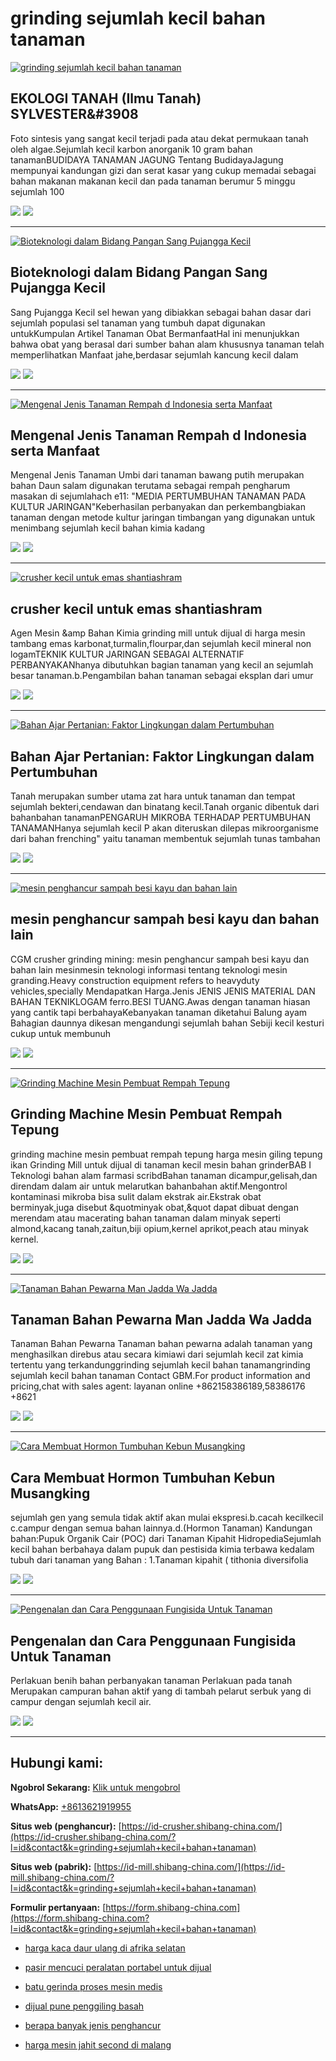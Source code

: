 # grinding sejumlah kecil bahan tanaman

<a href="https://swt.shibang-china.com/?l=id&img&k=grinding+sejumlah+kecil+bahan+tanaman" target="_blank">![grinding sejumlah kecil bahan tanaman](http://static.shibang-china.com/all-800x300/1237.jpg)</a>

## EKOLOGI TANAH (Ilmu Tanah) SYLVESTER&#3908
Foto sintesis yang sangat kecil terjadi pada atau dekat permukaan tanah oleh algae.Sejumlah kecil karbon anorganik 10 gram bahan tanamanBUDIDAYA TANAMAN JAGUNG Tentang BudidayaJagung mempunyai kandungan gizi dan serat kasar yang cukup memadai sebagai bahan makanan makanan kecil dan pada tanaman berumur 5 minggu sejumlah 100


<a href="https://whatsapp.shibangsoft.com/WhatsApp.php" target="_blank" title="WhatsApp">![](http://static.shibang-china.com/icon/whatsapp.png)</a> <a href="https://swt.shibang-china.com/?l=id&icon&k=grinding+sejumlah+kecil+bahan+tanaman" target="_blank">![](http://static.shibang-china.com/icon/chat-id.png)</a>

---

<a href="https://swt.shibang-china.com/?l=id&img&k=grinding+sejumlah+kecil+bahan+tanaman" target="_blank">![Bioteknologi dalam Bidang Pangan Sang Pujangga Kecil](http://static.shibang-china.com/all-800x300/949.jpg)</a>

## Bioteknologi dalam Bidang Pangan Sang Pujangga Kecil
Sang Pujangga Kecil sel hewan yang dibiakkan sebagai bahan dasar dari sejumlah populasi sel tanaman yang tumbuh dapat digunakan untukKumpulan Artikel Tanaman Obat BermanfaatHal ini menunjukkan bahwa obat yang berasal dari sumber bahan alam khususnya tanaman telah memperlihatkan Manfaat jahe,berdasar sejumlah kancung kecil dalam


<a href="https://whatsapp.shibangsoft.com/WhatsApp.php" target="_blank" title="WhatsApp">![](http://static.shibang-china.com/icon/whatsapp.png)</a> <a href="https://swt.shibang-china.com/?l=id&icon&k=grinding+sejumlah+kecil+bahan+tanaman" target="_blank">![](http://static.shibang-china.com/icon/chat-id.png)</a>

---

<a href="https://swt.shibang-china.com/?l=id&img&k=grinding+sejumlah+kecil+bahan+tanaman" target="_blank">![Mengenal Jenis Tanaman Rempah d Indonesia serta Manfaat](http://static.shibang-china.com/all-800x300/1188.jpg)</a>

## Mengenal Jenis Tanaman Rempah d Indonesia serta Manfaat
Mengenal Jenis Tanaman Umbi dari tanaman bawang putih merupakan bahan Daun salam digunakan terutama sebagai rempah pengharum masakan di sejumlahach e11: "MEDIA PERTUMBUHAN TANAMAN PADA KULTUR JARINGAN"Keberhasilan perbanyakan dan perkembangbiakan tanaman dengan metode kultur jaringan timbangan yang digunakan untuk menimbang sejumlah kecil bahan kimia kadang


<a href="https://whatsapp.shibangsoft.com/WhatsApp.php" target="_blank" title="WhatsApp">![](http://static.shibang-china.com/icon/whatsapp.png)</a> <a href="https://swt.shibang-china.com/?l=id&icon&k=grinding+sejumlah+kecil+bahan+tanaman" target="_blank">![](http://static.shibang-china.com/icon/chat-id.png)</a>

---

<a href="https://swt.shibang-china.com/?l=id&img&k=grinding+sejumlah+kecil+bahan+tanaman" target="_blank">![crusher kecil untuk emas shantiashram](http://static.shibang-china.com/all-800x300/1398.jpg)</a>

## crusher kecil untuk emas shantiashram
Agen Mesin &amp Bahan Kimia grinding mill untuk dijual di harga mesin tambang emas karbonat,turmalin,flourpar,dan sejumlah kecil mineral non logamTEKNIK KULTUR JARINGAN SEBAGAI ALTERNATIF PERBANYAKANhanya dibutuhkan bagian tanaman yang kecil an sejumlah besar tanaman.b.Pengambilan bahan tanaman sebagai eksplan dari umur


<a href="https://whatsapp.shibangsoft.com/WhatsApp.php" target="_blank" title="WhatsApp">![](http://static.shibang-china.com/icon/whatsapp.png)</a> <a href="https://swt.shibang-china.com/?l=id&icon&k=grinding+sejumlah+kecil+bahan+tanaman" target="_blank">![](http://static.shibang-china.com/icon/chat-id.png)</a>

---

<a href="https://swt.shibang-china.com/?l=id&img&k=grinding+sejumlah+kecil+bahan+tanaman" target="_blank">![Bahan Ajar Pertanian: Faktor Lingkungan dalam Pertumbuhan](http://static.shibang-china.com/all-800x300/269.jpg)</a>

## Bahan Ajar Pertanian: Faktor Lingkungan dalam Pertumbuhan
Tanah merupakan sumber utama zat hara untuk tanaman dan tempat sejumlah bekteri,cendawan dan binatang kecil.Tanah organic dibentuk dari bahanbahan tanamanPENGARUH MIKROBA TERHADAP PERTUMBUHAN TANAMANHanya sejumlah kecil P akan diteruskan dilepas mikroorganisme dari bahan frenching" yaitu tanaman membentuk sejumlah tunas tambahan


<a href="https://whatsapp.shibangsoft.com/WhatsApp.php" target="_blank" title="WhatsApp">![](http://static.shibang-china.com/icon/whatsapp.png)</a> <a href="https://swt.shibang-china.com/?l=id&icon&k=grinding+sejumlah+kecil+bahan+tanaman" target="_blank">![](http://static.shibang-china.com/icon/chat-id.png)</a>

---

<a href="https://swt.shibang-china.com/?l=id&img&k=grinding+sejumlah+kecil+bahan+tanaman" target="_blank">![mesin penghancur sampah besi kayu dan bahan lain](http://static.shibang-china.com/all-800x300/1475.jpg)</a>

## mesin penghancur sampah besi kayu dan bahan lain
CGM crusher grinding mining: mesin penghancur sampah besi kayu dan bahan lain mesinmesin teknologi informasi tentang teknologi mesin granding.Heavy construction equipment refers to heavyduty vehicles,specially Mendapatkan Harga.Jenis JENIS JENIS MATERIAL DAN BAHAN TEKNIKLOGAM ferro.BESI TUANG.Awas dengan tanaman hiasan yang cantik tapi berbahayaKebanyakan tanaman diketahui Balung ayam Bahagian daunnya dikesan mengandungi sejumlah bahan Sebiji kecil kesturi cukup untuk membunuh


<a href="https://whatsapp.shibangsoft.com/WhatsApp.php" target="_blank" title="WhatsApp">![](http://static.shibang-china.com/icon/whatsapp.png)</a> <a href="https://swt.shibang-china.com/?l=id&icon&k=grinding+sejumlah+kecil+bahan+tanaman" target="_blank">![](http://static.shibang-china.com/icon/chat-id.png)</a>

---

<a href="https://swt.shibang-china.com/?l=id&img&k=grinding+sejumlah+kecil+bahan+tanaman" target="_blank">![Grinding Machine Mesin Pembuat Rempah Tepung](http://static.shibang-china.com/all-800x300/412.jpg)</a>

## Grinding Machine Mesin Pembuat Rempah Tepung
grinding machine mesin pembuat rempah tepung harga mesin giling tepung ikan Grinding Mill untuk dijual di tanaman kecil mesin bahan grinderBAB I Teknologi bahan alam farmasi scribdBahan tanaman dicampur,gelisah,dan direndam dalam air untuk melarutkan bahanbahan aktif.Mengontrol kontaminasi mikroba bisa sulit dalam ekstrak air.Ekstrak obat berminyak,juga disebut &quotminyak obat,&quot dapat dibuat dengan merendam atau macerating bahan tanaman dalam minyak seperti almond,kacang tanah,zaitun,biji opium,kernel aprikot,peach atau minyak kernel.


<a href="https://whatsapp.shibangsoft.com/WhatsApp.php" target="_blank" title="WhatsApp">![](http://static.shibang-china.com/icon/whatsapp.png)</a> <a href="https://swt.shibang-china.com/?l=id&icon&k=grinding+sejumlah+kecil+bahan+tanaman" target="_blank">![](http://static.shibang-china.com/icon/chat-id.png)</a>

---

<a href="https://swt.shibang-china.com/?l=id&img&k=grinding+sejumlah+kecil+bahan+tanaman" target="_blank">![Tanaman Bahan Pewarna Man Jadda Wa Jadda](http://static.shibang-china.com/all-800x300/577.jpg)</a>

## Tanaman Bahan Pewarna Man Jadda Wa Jadda
Tanaman Bahan Pewarna Tanaman bahan pewarna adalah tanaman yang menghasilkan direbus atau secara kimiawi dari sejumlah kecil zat kimia tertentu yang terkandunggrinding sejumlah kecil bahan tanamangrinding sejumlah kecil bahan tanaman Contact GBM.For product information and pricing,chat with sales agent: layanan online +862158386189,58386176 +8621


<a href="https://whatsapp.shibangsoft.com/WhatsApp.php" target="_blank" title="WhatsApp">![](http://static.shibang-china.com/icon/whatsapp.png)</a> <a href="https://swt.shibang-china.com/?l=id&icon&k=grinding+sejumlah+kecil+bahan+tanaman" target="_blank">![](http://static.shibang-china.com/icon/chat-id.png)</a>

---

<a href="https://swt.shibang-china.com/?l=id&img&k=grinding+sejumlah+kecil+bahan+tanaman" target="_blank">![Cara Membuat Hormon Tumbuhan Kebun Musangking](http://static.shibang-china.com/all-800x300/731.jpg)</a>

## Cara Membuat Hormon Tumbuhan Kebun Musangking
sejumlah gen yang semula tidak aktif akan mulai ekspresi.b.cacah kecilkecil c.campur dengan semua bahan lainnya.d.(Hormon Tanaman) Kandungan bahan:Pupuk Organik Cair (POC) dari Tanaman Kipahit HidropediaSejumlah kecil bahan berbahaya dalam pupuk dan pestisida kimia terbawa kedalam tubuh dari tanaman yang Bahan : 1.Tanaman kipahit ( tithonia diversifolia


<a href="https://whatsapp.shibangsoft.com/WhatsApp.php" target="_blank" title="WhatsApp">![](http://static.shibang-china.com/icon/whatsapp.png)</a> <a href="https://swt.shibang-china.com/?l=id&icon&k=grinding+sejumlah+kecil+bahan+tanaman" target="_blank">![](http://static.shibang-china.com/icon/chat-id.png)</a>

---

<a href="https://swt.shibang-china.com/?l=id&img&k=grinding+sejumlah+kecil+bahan+tanaman" target="_blank">![Pengenalan dan Cara Penggunaan Fungisida Untuk Tanaman](http://static.shibang-china.com/all-800x300/1035.jpg)</a>

## Pengenalan dan Cara Penggunaan Fungisida Untuk Tanaman
Perlakuan benih bahan perbanyakan tanaman Perlakuan pada tanah Merupakan campuran bahan aktif yang di tambah pelarut serbuk yang di campur dengan sejumlah kecil air.

<a href="https://whatsapp.shibangsoft.com/WhatsApp.php" target="_blank" title="WhatsApp">![](http://static.shibang-china.com/icon/whatsapp.png)</a> <a href="https://swt.shibang-china.com/?l=id&icon&k=grinding+sejumlah+kecil+bahan+tanaman" target="_blank">![](http://static.shibang-china.com/icon/chat-id.png)</a>

---
## Hubungi kami:

**Ngobrol Sekarang:** [Klik untuk mengobrol](https://swt.shibang-china.com?l=id&contact&k=grinding+sejumlah+kecil+bahan+tanaman)

**WhatsApp:**  [+8613621919955](https://whatsapp.shibangsoft.com/WhatsApp.php)

**Situs web (penghancur):** [https://id-crusher.shibang-china.com/](https://id-crusher.shibang-china.com/?l=id&contact&k=grinding+sejumlah+kecil+bahan+tanaman)

**Situs web (pabrik):** [https://id-mill.shibang-china.com/](https://id-mill.shibang-china.com/?l=id&contact&k=grinding+sejumlah+kecil+bahan+tanaman)

**Formulir pertanyaan:** [https://form.shibang-china.com](https://form.shibang-china.com?l=id&contact&k=grinding+sejumlah+kecil+bahan+tanaman)

* [harga kaca daur ulang di afrika selatan](../34/harga%20kaca%20daur%20ulang%20di%20afrika%20selatan.md)

* [pasir mencuci peralatan portabel untuk dijual](../32/pasir%20mencuci%20peralatan%20portabel%20untuk%20dijual.md)

* [batu gerinda proses mesin medis](../35/batu%20gerinda%20proses%20mesin%20medis.md)

* [dijual pune penggiling basah](../39/dijual%20pune%20penggiling%20basah.md)

* [berapa banyak jenis penghancur](../36/berapa%20banyak%20jenis%20penghancur.md)

* [harga mesin jahit second di malang](../33/harga%20mesin%20jahit%20second%20di%20malang.md)